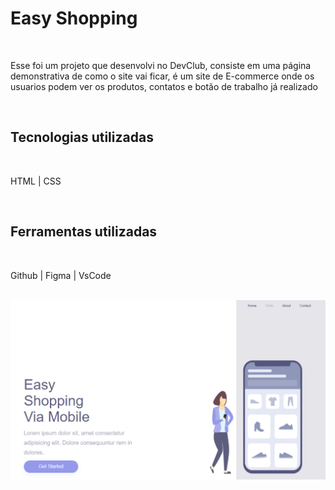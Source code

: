 <h1>Easy Shopping</h1>
<br>
<p>Esse foi um projeto que desenvolvi no DevClub, consiste em uma página demonstrativa de como o site vai ficar, é um site de E-commerce onde os usuarios podem ver os produtos, contatos e botão de trabalho já realizado</p>
<br>
<h2>Tecnologias utilizadas</h2>
<br>
<p>HTML | CSS</p>
<br>
<h2>Ferramentas utilizadas</h2>
<br>
<p>Github | Figma | VsCode</p>
<br>
<img src="https://github.com/OseiasAbraoBarbosa/Easy-Shopping/blob/main/site.png?raw=true">
